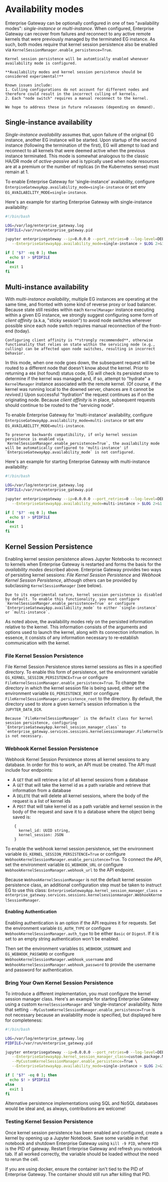 # Availability modes

Enterprise Gateway can be optionally configured in one of two "availability modes": _single-instance_ or _multi-instance_. When configured, Enterprise Gateway can recover from failures and reconnect to any active remote kernels that were previously managed by the terminated EG instance. As such, both modes require that kernel session persistence also be enabled via `KernelSessionManager.enable_persistence=True`.

```{note}
Kernel session persistence will be automtically enabled whenever availability mode is configured.
```

```{caution}
**Availability modes and kernel session persistence should be considered experimental!**

Known issues include:
1. Culling configurations do not account for different nodes and therefore could result in the incorrect culling of kernels.
2. Each "node switch" requires a manual reconnect to the kernel.

We hope to address these in future releaases (depending on demand).
```

## Single-instance availability

_Single-instance availability_ assumes that, upon failure of the original EG instance, another EG instance will be started. Upon startup of the second instance (following the termination of the first), EG will attempt to load and reconnect to all kernels that were deemed active when the previous instance terminated. This mode is somewhat analogous to the classic HA/DR mode of _active-passive_ and is typically used when node resources are at a premium or the number of replicas (in the Kubernetes sense) must remain at 1.

To enable Enterprise Gateway for 'single-instance' availability, configure `EnterpiseGatewayApp.availability_mode=single-instance` or set env `EG_AVAILABILITY_MODE=single-instance`.

Here's an example for starting Enterprise Gateway with single-instance availability:

```bash
#!/bin/bash

LOG=/var/log/enterprise_gateway.log
PIDFILE=/var/run/enterprise_gateway.pid

jupyter enterprisegateway --ip=0.0.0.0 --port_retries=0 --log-level=DEBUG \
   --EnterpriseGatewayApp.availability_mode=single-instance > $LOG 2>&1 &

if [ "$?" -eq 0 ]; then
  echo $! > $PIDFILE
else
  exit 1
fi
```

## Multi-instance availability

With _multi-instance availability_, multiple EG instances are operating at the same time, and fronted with some kind of reverse proxy or load balancer. Because state still resides within each `KernelManager` instance executing within a given EG instance, we strongly suggest configuring some form of _client affinity_ (a.k.a, "sticky session") to avoid node switches wherever possible since each node switch requires manual reconnection of the front-end (today).

```{tip}
Configuring client affinity is **strongly recommended**, otherwise functionality that relies on state within the servicing node (e.g., culling) can be affected upon node switches, resulting in incorrect behavior.
```

In this mode, when one node goes down, the subsequent request will be routed to a different node that doesn't know about the kernel. Prior to returning a `404` (not found) status code, EG will check its persisted store to determine if the kernel was managed and, if so, attempt to "hydrate" a `KernelManager` instance associated with the remote kernel. (Of course, if the kernel was running local to the downed server, chances are it cannot be _revived_.) Upon successful "hydration" the request continues as if on the originating node. Because _client affinity_ is in place, subsequent requests should continue to be routed to the "servicing node".

To enable Enterprise Gateway for 'multi-instance' availability, configure `EnterpiseGatewayApp.availability_mode=multi-instance` or set env `EG_AVAILABILITY_MODE=multi-instance`.

```{attention}
To preserve backwards compatibility, if only kernel session persistence is enabled via `KernelSessionManager.enable_persistence=True`, the availability mode will be automatically configured to 'multi-instance' if `EnterpiseGatewayApp.availability_mode` is not configured.
```

Here's an example for starting Enterprise Gateway with multi-instance availability:

```bash
#!/bin/bash

LOG=/var/log/enterprise_gateway.log
PIDFILE=/var/run/enterprise_gateway.pid

jupyter enterprisegateway --ip=0.0.0.0 --port_retries=0 --log-level=DEBUG \
   --EnterpriseGatewayApp.availability_mode=multi-instance > $LOG 2>&1 &

if [ "$?" -eq 0 ]; then
  echo $! > $PIDFILE
else
  exit 1
fi
```

## Kernel Session Persistence

Enabling kernel session persistence allows Jupyter Notebooks to reconnect to kernels when Enterprise Gateway is restarted and forms the basis for the _availability modes_ described above. Enterprise Gateway provides two ways of persisting kernel sessions: _File Kernel Session Persistence_ and _Webhook Kernel Session Persistence_, although others can be provided by subclassing `KernelSessionManager` (see below).

```{attention}
Due to its experimental nature, kernel session persistence is disabled by default. To enable this functionality, you must configure `KernelSessionManger.enable_persistence=True` or configure `EnterpriseGatewayApp.availability_mode` to either `single-instance` or `multi-instance`.
```

As noted above, the availability modes rely on the persisted information relative to the kernel. This information consists of the arguments and options used to launch the kernel, along with its connection information. In essence, it consists of any information necessary to re-establish communication with the kernel.

### File Kernel Session Persistence

File Kernel Session Persistence stores kernel sessions as files in a specified directory. To enable this form of persistence, set the environment variable `EG_KERNEL_SESSION_PERSISTENCE=True` or configure `FileKernelSessionManager.enable_persistence=True`. To change the directory in which the kernel session file is being saved, either set the environment variable `EG_PERSISTENCE_ROOT` or configure `FileKernelSessionManager.persistence_root` to the directory. By default, the directory used to store a given kernel's session information is the `JUPYTER_DATA_DIR`.

```{note}
Because `FileKernelSessionManager` is the default class for kernel session persistence, configuring `EnterpriseGatewayApp.kernel_session_manager_class` to `enterprise_gateway.services.sessions.kernelsessionmanager.FileKernelSessionManager` is not necessary.
```

### Webhook Kernel Session Persistence

Webhook Kernel Session Persistence stores all kernel sessions to any database. In order for this to work, an API must be created. The API must include four endpoints:

- A `GET` that will retrieve a list of all kernel sessions from a database
- A `GET` that will take the kernel id as a path variable and retrieve that information from a database
- A `DELETE` that will delete all kernel sessions, where the body of the request is a list of kernel ids
- A `POST` that will take kernel id as a path variable and kernel session in the body of the request and save it to a database where the object being saved is:

```
    {
      kernel_id: UUID string,
      kernel_session: JSON
    }
```

To enable the webhook kernel session persistence, set the environment variable `EG_KERNEL_SESSION_PERSISTENCE=True` or configure `WebhookKernelSessionManager.enable_persistence=True`. To connect the API, set the environment variable `EG_WEBHOOK_URL` or configure `WebhookKernelSessionManager.webhook_url` to the API endpoint.

Because `WebhookKernelSessionManager` is not the default kernel session persistence class, an additional configuration step must be taken to instruct EG to use this class: `EnterpriseGatewayApp.kernel_session_manager_class = enterprise_gateway.services.sessions.kernelsessionmanager.WebhookKernelSessionManager`.

#### Enabling Authentication

Enabling authentication is an option if the API requires it for requests. Set the environment variable `EG_AUTH_TYPE` or configure `WebhookKernelSessionManager.auth_type` to be either `Basic` or `Digest`. If it is set to an empty string authentication won't be enabled.

Then set the environment variables `EG_WEBHOOK_USERNAME` and `EG_WEBHOOK_PASSWORD` or configure `WebhookKernelSessionManager.webhook_username` and `WebhookKernelSessionManager.webhook_password` to provide the username and password for authentication.

### Bring Your Own Kernel Session Persistence

To introduce a different implementation, you must configure the kernel session manager class. Here's an example for starting Enterprise Gateway using a custom `KernelSessionManager` and 'single-instance' availability. Note that setting `--MyCustomKernelSessionManager.enable_persistence=True` is not necessary because an availability mode is specified, but displayed here for completeness:

```bash
#!/bin/bash

LOG=/var/log/enterprise_gateway.log
PIDFILE=/var/run/enterprise_gateway.pid

jupyter enterprisegateway --ip=0.0.0.0 --port_retries=0 --log-level=DEBUG \
   --EnterpriseGatewayApp.kernel_session_manager_class=custom.package.MyCustomKernelSessionManager \
   --MyCustomKernelSessionManager.enable_persistence=True \
   --EnterpriseGatewayApp.availability_mode=single-instance > $LOG 2>&1 &

if [ "$?" -eq 0 ]; then
  echo $! > $PIDFILE
else
  exit 1
fi
```

Alternative persistence implementations using SQL and NoSQL databases would be ideal and, as always, contributions are welcome!

### Testing Kernel Session Persistence

Once kernel session persistence has been enabled and configured, create a kernel by opening up a Jupyter Notebook. Save some variable in that notebook and shutdown Enterprise Gateway using `kill -9 PID`, where `PID` is the PID of gateway. Restart Enterprise Gateway and refresh you notebook tab. If all worked correctly, the variable should be loaded without the need to rerun the cell.

If you are using docker, ensure the container isn't tied to the PID of Enterprise Gateway. The container should still run after killing that PID.
